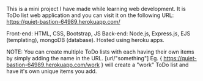 This is a mini project I have made while learning web development.
It is ToDo list web application and you can visit it on the following URL:
https://quiet-bastion-64989.herokuapp.com/

Front-end: HTML, CSS, Bootstrap, JS
Back-end: Node.js, Express.js, EJS (templating), mongoDB (database).
Hosted using heroku apps.

NOTE: You can create multiple ToDo lists with each having their own items by simply adding the name in the URL. [url/"something"]
Eg. { https://quiet-bastion-64989.herokuapp.com/work } will create a "work" ToDo list and have it's own unique items you add.
